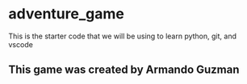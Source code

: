 # adventure_game
This is the starter code that we will be using to learn python, git, and vscode

## This game was created by Armando Guzman
